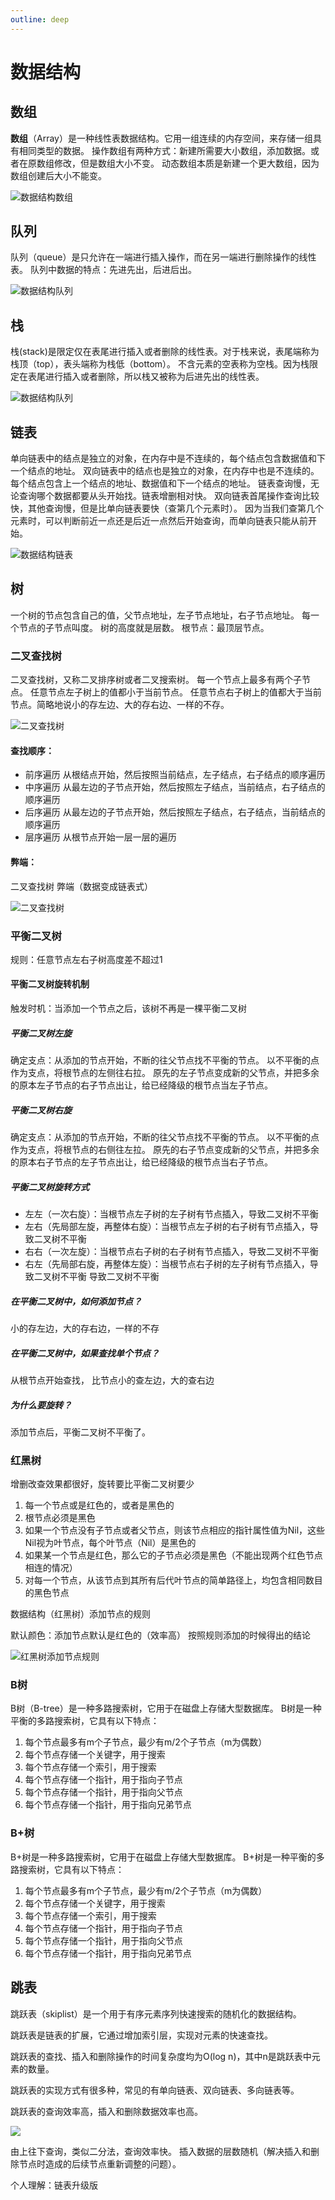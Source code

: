 ```yaml
---
outline: deep
---
```


# 数据结构

## 数组

**数组**（Array）是一种线性表数据结构。它用一组连续的内存空间，来存储一组具有相同类型的数据。
操作数组有两种方式：新建所需要大小数组，添加数据。或者在原数组修改，但是数组大小不变。
动态数组本质是新建一个更大数组，因为数组创建后大小不能变。

![数据结构数组](/image/数据结构数组.bmp)

## 队列

队列（queue）是只允许在一端进行插入操作，而在另一端进行删除操作的线性表。
队列中数据的特点：先进先出，后进后出。

![数据结构队列](/image/数据结构队列.png)

## 栈

栈(stack)是限定仅在表尾进行插入或者删除的线性表。对于栈来说，表尾端称为栈顶（top），表头端称为栈低（bottom）。
不含元素的空表称为空栈。因为栈限定在表尾进行插入或者删除，所以栈又被称为后进先出的线性表。

![数据结构队列](/image/数据结构栈.png)

## 链表

单向链表中的结点是独立的对象，在内存中是不连续的，每个结点包含数据值和下一个结点的地址。
双向链表中的结点也是独立的对象，在内存中也是不连续的。每个结点包含上一个结点的地址、数据值和下一个结点的地址。
链表查询慢，无论查询哪个数据都要从头开始找。链表增删相对快。
双向链表首尾操作查询比较快，其他查询慢，但是比单向链表要快（查第几个元素时）。
因为当我们查第几个元素时，可以判断前近一点还是后近一点然后开始查询，而单向链表只能从前开始。

![数据结构链表](/image/数据结构链表.bmp)

## 树

一个树的节点包含自己的值，父节点地址，左子节点地址，右子节点地址。
每一个节点的子节点叫度。
树的高度就是层数。
根节点：最顶层节点。

### 二叉查找树

二叉查找树，又称二叉排序树或者二叉搜索树。
每一个节点上最多有两个子节点。
任意节点左子树上的值都小于当前节点。
任意节点右子树上的值都大于当前节点。简略地说小的存左边、大的存右边、一样的不存。

![二叉查找树](/image/二叉查找树.png)

#### 查找顺序：

- 前序遍历
  从根结点开始，然后按照当前结点，左子结点，右子结点的顺序遍历
- 中序遍历
  从最左边的子节点开始，然后按照左子结点，当前结点，右子结点的顺序遍历
- 后序遍历
  从最左边的子节点开始，然后按照左子结点，右子结点，当前结点的顺序遍历
- 层序遍历
  从根节点开始一层一层的遍历

#### 弊端：

二叉查找树 弊端（数据变成链表式）

![二叉查找树](/image/二叉查找树链式.png)

### 平衡二叉树

规则：任意节点左右子树高度差不超过1

#### 平衡二叉树旋转机制

触发时机：当添加一个节点之后，该树不再是一棵平衡二叉树

##### 平衡二叉树左旋

确定支点：从添加的节点开始，不断的往父节点找不平衡的节点。
以不平衡的点作为支点，将根节点的左侧往右拉。
原先的左子节点变成新的父节点，并把多余的原本左子节点的右子节点出让，给已经降级的根节点当左子节点。

##### 平衡二叉树右旋

确定支点：从添加的节点开始，不断的往父节点找不平衡的节点。
以不平衡的点作为支点，将根节点的右侧往左拉。
原先的右子节点变成新的父节点，并把多余的原本右子节点的左子节点出让，给已经降级的根节点当右子节点。

##### 平衡二叉树旋转方式

- 左左（一次右旋）：当根节点左子树的左子树有节点插入，导致二叉树不平衡
- 左右（先局部左旋，再整体右旋）：当根节点左子树的右子树有节点插入，导致二叉树不平衡
- 右右（一次左旋）：当根节点右子树的右子树有节点插入，导致二叉树不平衡
- 右左（先局部右旋，再整体左旋）：当根节点右子树的左子树有节点插入，导致二叉树不平衡 导致二叉树不平衡

##### 在平衡二叉树中，如何添加节点？

小的存左边，大的存右边，一样的不存

##### 在平衡二叉树中，如果查找单个节点？

从根节点开始查找， 比节点小的查左边，大的查右边

##### 为什么要旋转？

添加节点后，平衡二叉树不平衡了。

### 红黑树

增删改查效果都很好，旋转要比平衡二叉树要少

1. 每一个节点或是红色的，或者是黑色的
2. 根节点必须是黑色
3. 如果一个节点没有子节点或者父节点，则该节点相应的指针属性值为Nil，这些Nil视为叶节点，每个叶节点（Nil）是黑色的
4. 如果某一个节点是红色，那么它的子节点必须是黑色（不能出现两个红色节点相连的情况）
5. 对每一个节点，从该节点到其所有后代叶节点的简单路径上，均包含相同数目的黑色节点

数据结构（红黑树）添加节点的规则

默认颜色：添加节点默认是红色的（效率高） 按照规则添加的时候得出的结论

![红黑树添加节点规则](/image/红黑树添加节点规则.png)

### B树

B树（B-tree）是一种多路搜索树，它用于在磁盘上存储大型数据库。
B树是一种平衡的多路搜索树，它具有以下特点：
1. 每个节点最多有m个子节点，最少有m/2个子节点（m为偶数）
2. 每个节点存储一个关键字，用于搜索
3. 每个节点存储一个索引，用于搜索
4. 每个节点存储一个指针，用于指向子节点
5. 每个节点存储一个指针，用于指向父节点
6. 每个节点存储一个指针，用于指向兄弟节点

### B+树

B+树是一种多路搜索树，它用于在磁盘上存储大型数据库。
B+树是一种平衡的多路搜索树，它具有以下特点：
1. 每个节点最多有m个子节点，最少有m/2个子节点（m为偶数）
2. 每个节点存储一个关键字，用于搜索
3. 每个节点存储一个索引，用于搜索
4. 每个节点存储一个指针，用于指向子节点
5. 每个节点存储一个指针，用于指向父节点
6. 每个节点存储一个指针，用于指向兄弟节点


## 跳表
跳跃表（skiplist）是一个用于有序元素序列快速搜索的随机化的数据结构。

跳跃表是链表的扩展，它通过增加索引层，实现对元素的快速查找。

跳跃表的查找、插入和删除操作的时间复杂度均为O(log n)，其中n是跳跃表中元素的数量。

跳跃表的实现方式有很多种，常见的有单向链表、双向链表、多向链表等。

跳跃表的查询效率高，插入和删除数据效率也高。

![](/image/跳表.png)

由上往下查询，类似二分法，查询效率快。
插入数据的层数随机（解决插入和删除节点时造成的后续节点重新调整的问题）。

个人理解：链表升级版




